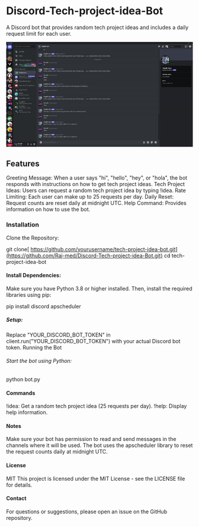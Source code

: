 # Discord-Tech-project-idea-Bot
A  Discord bot that provides random tech project ideas and includes a daily request limit for each user.

![](https://github.com/Raj-med/Discord-Tech-project-idea-Bot/blob/main/ezgif-7-f22bfecca9.gif)

## Features
Greeting Message: When a user says "hi", "hello", "hey", or "hola", the bot responds with instructions on how to get tech project ideas.
Tech Project Ideas: Users can request a random tech project idea by typing !idea.
Rate Limiting: Each user can make up to 25 requests per day.
Daily Reset: Request counts are reset daily at midnight UTC.
Help Command: Provides information on how to use the bot.

### Installation
Clone the Repository:


git clone[ https://github.com/yourusername/tech-project-idea-bot.git](https://github.com/Raj-med/Discord-Tech-project-idea-Bot.git)
cd tech-project-idea-bot


#### Install Dependencies:
Make sure you have Python 3.8 or higher installed. Then, install the required libraries using pip:


pip install discord apscheduler
##### Setup:

Replace "YOUR_DISCORD_BOT_TOKEN" in client.run("YOUR_DISCORD_BOT_TOKEN") with your actual Discord bot token.
Running the Bot
###### Start the bot using Python:


python bot.py
#### Commands
!idea: Get a random tech project idea (25 requests per day).
!help: Display help information.
#### Notes
Make sure your bot has permission to read and send messages in the channels where it will be used.
The bot uses the apscheduler library to reset the request counts daily at midnight UTC.
#### License
MIT
This project is licensed under the MIT License - see the LICENSE file for details.

#### Contact
For questions or suggestions, please open an issue on the GitHub repository.
